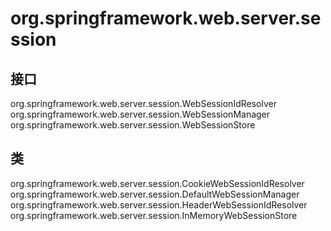 # org.springframework.web.server.session

## 接口

org.springframework.web.server.session.WebSessionIdResolver
org.springframework.web.server.session.WebSessionManager
org.springframework.web.server.session.WebSessionStore

## 类

org.springframework.web.server.session.CookieWebSessionIdResolver
org.springframework.web.server.session.DefaultWebSessionManager
org.springframework.web.server.session.HeaderWebSessionIdResolver
org.springframework.web.server.session.InMemoryWebSessionStore




